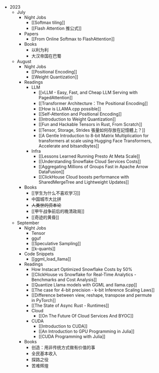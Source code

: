 - 2023
	- July
		- Night Jobs
			- [[Softmax tiling]]
			- [[Flash Attention 推公式]]
		- Papers
			- [[From Online Softmax to FlashAttention]]
		- Books
			- 以利为利
			- 大汉帝国在巴蜀
	- August
		- Night Jobs
			- [[Positional Encoding]]
			- [[Weight Quantization]]
		- Readings
			- LLM
				- [[vLLM - Easy, Fast, and Cheap LLM Serving with PagedAttention]]
				- [[Transformer Architecture：The Positional Encoding]]
				- [[How is LLAMA.cpp possible]]
				- [[Self-Attention and Positional Encoding]]
				-  [[Introduction to Weight Quantization]]
				- [[Fun and Hackable Tensors in Rust, From Scratch]]
				- [[Tensor, Storage, Strides 張量如何存放在記憶體上？]]
				- [[A Gentle Introduction to 8-bit Matrix Multiplication for transformers at scale using Hugging Face Transformers, Accelerate and bitsandbytes]]
			- Infra
				- [[Lessons Learned Running Presto At Meta Scale]]
				- [[Understanding Snowflake Cloud Services Costs]]
				- [[Aggregating Millions of Groups Fast in Apache Arrow DataFusion]]
				- [[ClickHouse Cloud boosts performance with SharedMergeTree and Lightweight Updates]]
		- Books
			- [[学生为什么不喜欢学习]]
			- 中国城市大比拼
			- ~~人类世的资本论~~
			- [[甲午战争前后的晚清政局]]
			- [[奇迹的黄昏]]
	- September
		- Night Jobs
			- Tensor
			- gguf
			- [[Speculative Sampling]]
			- [[k-quants]]
		- Code Snippets
			- [[ggml_load_llama]]
		- Readings
			- How Instacart Optimized Snowflake Costs by 50%
			- [[ClickHouse vs Snowflake for Real-Time Analytics - Benchmarks and Cost Analysis]]
			- [[Quantize Llama models with GGML and llama.cpp]]
			- [[The case for 4-bit precision - k-bit Inference Scaling Laws]]
			- [[Difference between view, reshape, transpose and permute in PyTorch]]
			- [[The State of Async Rust - Runtimes]]
			- Cloud
				- [[On The Future Of Cloud Services And BYOC]]
			- CUDA
				- [[Introduction to CUDA]]
				- [[An Introduction to GPU Programming in Julia]]
				- [[CUDA Programming with Julia]]
		- Books
			- 创造：用非传统方式做有价值的事
			- 全民基本收入
			- 探路之役
			- 苦难辉煌


